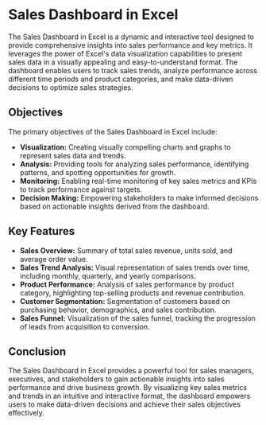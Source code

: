 # Sales Dashboard in Excel

The Sales Dashboard in Excel is a dynamic and interactive tool designed to provide comprehensive insights into sales performance and key metrics. It leverages the power of Excel's data visualization capabilities to present sales data in a visually appealing and easy-to-understand format. The dashboard enables users to track sales trends, analyze performance across different time periods and product categories, and make data-driven decisions to optimize sales strategies.

## Objectives

The primary objectives of the Sales Dashboard in Excel include:

- **Visualization:** Creating visually compelling charts and graphs to represent sales data and trends.
- **Analysis:** Providing tools for analyzing sales performance, identifying patterns, and spotting opportunities for growth.
- **Monitoring:** Enabling real-time monitoring of key sales metrics and KPIs to track performance against targets.
- **Decision Making:** Empowering stakeholders to make informed decisions based on actionable insights derived from the dashboard.

## Key Features

- **Sales Overview:** Summary of total sales revenue, units sold, and average order value.
- **Sales Trend Analysis:** Visual representation of sales trends over time, including monthly, quarterly, and yearly comparisons.
- **Product Performance:** Analysis of sales performance by product category, highlighting top-selling products and revenue contribution.
- **Customer Segmentation:** Segmentation of customers based on purchasing behavior, demographics, and sales contribution.
- **Sales Funnel:** Visualization of the sales funnel, tracking the progression of leads from acquisition to conversion.

## Conclusion

The Sales Dashboard in Excel provides a powerful tool for sales managers, executives, and stakeholders to gain actionable insights into sales performance and drive business growth. By visualizing key sales metrics and trends in an intuitive and interactive format, the dashboard empowers users to make data-driven decisions and achieve their sales objectives effectively.
